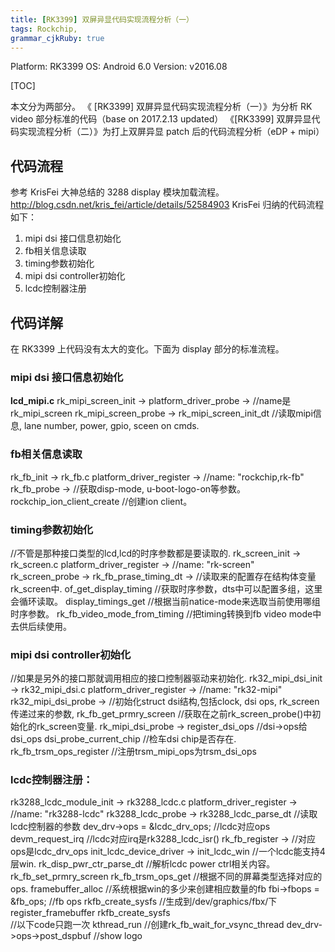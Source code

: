 ```yaml
---
title: [RK3399] 双屏异显代码实现流程分析（一）
tags: Rockchip,
grammar_cjkRuby: true
---
```

Platform: RK3399 
OS: Android 6.0 
Version: v2016.08

[TOC]

本文分为两部分。
《 [RK3399] 双屏异显代码实现流程分析（一）》为分析 RK video 部分标准的代码（base on 2017.2.13 updated）
《[RK3399] 双屏异显代码实现流程分析（二）》为打上双屏异显 patch 后的代码流程分析（eDP + mipi）

## 代码流程
参考 KrisFei 大神总结的 3288 display 模块加载流程。
http://blog.csdn.net/kris_fei/article/details/52584903
KrisFei 归纳的代码流程如下：

1. mipi dsi 接口信息初始化
2. fb相关信息读取
3. timing参数初始化
4. mipi dsi controller初始化
5. lcdc控制器注册

## 代码详解
在 RK3399 上代码没有太大的变化。下面为 display 部分的标准流程。

### mipi dsi 接口信息初始化
**lcd_mipi.c**
rk_mipi_screen_init    -> 
    platform_driver_probe  ->    //name是rk_mipi_screen
        rk_mipi_screen_probe  ->
            rk_mipi_screen_init_dt    //读取mipi信息, lane number, power, gpio, sceen on cmds.
			
### fb相关信息读取
rk_fb_init ->    rk_fb.c
    platform_driver_register ->    //name: "rockchip,rk-fb"
        rk_fb_probe ->    //获取disp-mode, u-boot-logo-on等参数。
            rockchip_ion_client_create    //创建ion client。
        
### timing参数初始化
//不管是那种接口类型的lcd,lcd的时序参数都是要读取的.
rk_screen_init ->    rk_screen.c
    platform_driver_register ->    //name: "rk-screen"
        rk_screen_probe ->
            rk_fb_prase_timing_dt ->    //读取来的配置存在结构体变量rk_screen中.
                of_get_display_timing    //获取时序参数，dts中可以配置多组，这里会循环读取。
                display_timings_get    //根据当前natice-mode来选取当前使用哪组时序参数。
                rk_fb_video_mode_from_timing    //把timing转换到fb video mode中去供后续使用。

### mipi dsi controller初始化
//如果是另外的接口那就调用相应的接口控制器驱动来初始化.
rk32_mipi_dsi_init ->    rk32_mipi_dsi.c
    platform_driver_register ->    //name: "rk32-mipi"
        rk32_mipi_dsi_probe ->    //初始化struct dsi结构,包括clock, dsi ops, rk_screen传递过来的参数,
            rk_fb_get_prmry_screen    //获取在之前rk_screen_probe()中初始化的rk_screen变量.
            rk_mipi_dsi_probe ->
                register_dsi_ops    //dsi->ops给dsi_ops
                dsi_probe_current_chip    //检车dsi chip是否存在.
            rk_fb_trsm_ops_register        //注册trsm_mipi_ops为trsm_dsi_ops

### lcdc控制器注册：
rk3288_lcdc_module_init ->    rk3288_lcdc.c
    platform_driver_register ->    //name: "rk3288-lcdc"
        rk3288_lcdc_probe ->
            rk3288_lcdc_parse_dt    //读取lcdc控制器的参数
            dev_drv->ops = &lcdc_drv_ops;    //lcdc对应ops
            devm_request_irq    //lcdc对应irq是rk3288_lcdc_isr()
            rk_fb_register    -> //对应ops是lcdc_drv_ops
                init_lcdc_device_driver ->
                    init_lcdc_win    //一个lcdc能支持4层win.
                    rk_disp_pwr_ctr_parse_dt    //解析lcdc power ctrl相关内容。
                    rk_fb_set_prmry_screen
                    rk_fb_trsm_ops_get    //根据不同的屏幕类型选择对应的ops.
                framebuffer_alloc    //系统根据win的多少来创建相应数量的fb
                fbi->fbops = &fb_ops;    //fb ops
                rkfb_create_sysfs    //生成到/dev/graphics/fbx/下
                register_framebuffer
                rkfb_create_sysfs    
                //以下code只跑一次
                kthread_run    //创建rk_fb_wait_for_vsync_thread
                dev_drv->ops->post_dspbuf    //show logo


